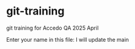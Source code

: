 # git-training
git training for Accedo QA 2025 April

Enter your name in this file:
I will update the main
